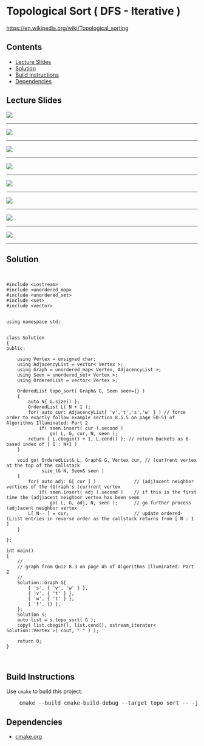 <h1 id="topo_sort">Topological Sort ( DFS - Iterative )</h1>
<a href="https://en.wikipedia.org/wiki/Topological_sorting">https://en.wikipedia.org/wiki/Topological_sorting</a>
<h2>Contents</h2>
<ul>
  <li>
      <a href="#slides">Lecture Slides</a>
  </li>
  <li>
    <a href="#solution">Solution</a>
  </li>
  <li>
    <a href="#build">Build Instructions</a>
  </li>
  <li>
    <a href="#dependencies">Dependencies</a>
  </li>
</ul>

<h2 id="slides">Lecture Slides</h2>
<img src="https://github.com/claytonjwong/Algorithms-Stanford/blob/master/course2/dfs/documentation/dfs_01.png" />
<hr/>
<img src="https://github.com/claytonjwong/Algorithms-Stanford/blob/master/course2/dfs/documentation/dfs_02.png" />
<hr/>
<img src="https://github.com/claytonjwong/Algorithms-Stanford/blob/master/course2/dfs/documentation/dfs_03.png" />
<hr/>
<img src="https://github.com/claytonjwong/Algorithms-Stanford/blob/master/course2/dfs/documentation/dfs_04.png" />
<hr/>
<img src="https://github.com/claytonjwong/Algorithms-Stanford/blob/master/course2/dfs/documentation/dfs_05.png" />
<hr/>
<img src="https://github.com/claytonjwong/Algorithms-Stanford/blob/master/course2/dfs/documentation/dfs_06.png" />
<hr/>
<img src="https://github.com/claytonjwong/Algorithms-Stanford/blob/master/course2/dfs/documentation/dfs_07.png" />
<hr/>
<img src="https://github.com/claytonjwong/Algorithms-Stanford/blob/master/course2/dfs/documentation/dfs_08.png" />
<hr/>

<h2 id="solution">Solution</h2>
<pre>

    #include <iostream>
    #include <unordered_map>
    #include <unordered_set>
    #include <set>
    #include <vector>
    
    
    using namespace std;
    
    
    class Solution
    {
    public:
    
        using Vertex = unsigned char;
        using AdjacencyList = vector< Vertex >;
        using Graph = unordered_map< Vertex, AdjacencyList >;
        using Seen = unordered_set< Vertex >;
        using OrderedList = vector< Vertex >;
    
        OrderedList topo_sort( Graph& G, Seen seen={} )
        {
            auto N{ G.size() };
            OrderedList L( N + 1 );
            for( auto cur: AdjacencyList{ 'v','t','s','w' } ) // force order to exactly follow example section 8.5.5 on page 50-51 of Algorithms Illuminated: Part 2
                if( seen.insert( cur ).second )
                    go( L, G, cur, N, seen );
            return { L.cbegin() + 1, L.cend() }; // return buckets as 0-based index of [ 1 : N+1 )
        }
    
        void go( OrderedList& L, Graph& G, Vertex cur, // (cur)rent vertex at the top of the callstack
                 size_t& N, Seen& seen )
        {
            for( auto adj: G[ cur ] )              // (adj)acent neighbor vertices of the (G)raph's (cur)rent vertex
                if( seen.insert( adj ).second )    // if this is the first time the (adj)acent neighbor vertex has been seen
                    go( L, G, adj, N, seen );      // go further process (adj)acent neighbor vertex
            L[ N-- ] = cur;                        // update ordered-(L)ist entries in reverse order as the callstack returns from [ N : 1 ]
        }
    
    };
    
    int main()
    {
        //
        // graph from Quiz 8.3 on page 45 of Algorithms Illuminated: Part 2
        //
        Solution::Graph G{
            { 's', { 'v', 'w' } },
            { 'v', { 't' } },
            { 'w', { 't' } },
            { 't', {} },
        };
        Solution s;
        auto list = s.topo_sort( G );
        copy( list.cbegin(), list.cend(), ostream_iterator< Solution::Vertex >( cout, " " ) );
    
        return 0;
    }

</pre>

<h2 id="build">Build Instructions</h2>
<p>Use <code>cmake</code> to build this project:</p>

<pre>
    cmake --build cmake-build-debug --target topo_sort -- -j 4
</pre>

<h2 id="dependencies">Dependencies</h2>
<ul>
  <li>
    <a href="https://cmake.org/">cmake.org</a>
  </li>
</ul>

</body>
</html>